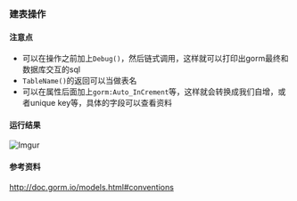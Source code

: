 ### 建表操作

#### 注意点
 - 可以在操作之前加上`Debug()`，然后链式调用，这样就可以打印出gorm最终和数据库交互的sql
 - `TableName()`的返回可以当做表名
 - 可以在属性后面加上`gorm:Auto_InCrement`等，这样就会转换成我们自增，或者unique key等，具体的字段可以查看资料

#### 运行结果
![Imgur](https://i.imgur.com/PwUBvdD.png)

#### 参考资料
http://doc.gorm.io/models.html#conventions